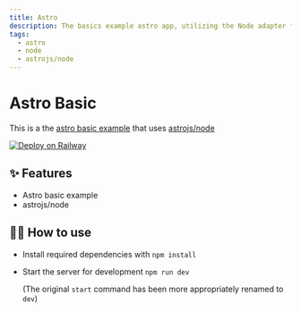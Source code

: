 ```yaml
---
title: Astro
description: The basics example astro app, utilizing the Node adapter for astro
tags:
  - astro
  - node
  - astrojs/node
---
```


# Astro Basic

This is a the [astro basic example](https://github.com/withastro/astro/tree/main/examples/basics) that uses [astrojs/node](https://docs.astro.build/en/guides/integrations-guide/node/)

[![Deploy on Railway](https://railway.app/button.svg)](https://railway.app/template/0768LP?referralCode=ySCnWl)

## ✨ Features

- Astro basic example
- astrojs/node

## 💁‍♀️ How to use

- Install required dependencies with `npm install`
- Start the server for development `npm run dev`

    (The original `start` command has been more appropriately renamed to `dev`)